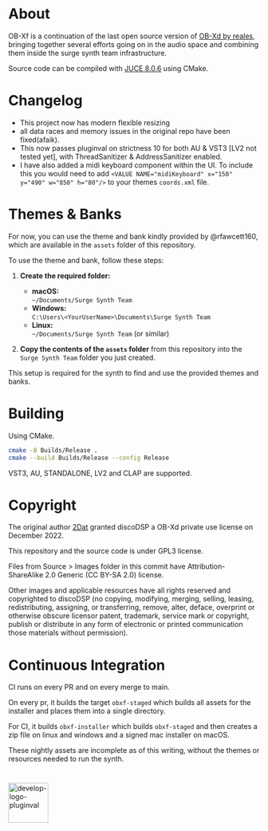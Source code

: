# About

OB-Xf is a continuation of the last open source version of [OB-Xd by reales](https://github.com/reales/OB-Xd), bringing
together several efforts going on in the audio space and combining them inside the surge synth team infrastructure.

Source code can be compiled with [JUCE 8.0.6](https://github.com/juce-framework/JUCE/releases/tag/8.0.6) using CMake.

# Changelog
- This project now has modern flexible resizing
- all data races and memory issues in the original repo
have been fixed(afaik). 
- This now passes pluginval on strictness 10 for both AU & VST3 [LV2 not tested yet], with 
ThreadSanitizer & AddressSanitizer enabled.
- I have also added a midi keyboard component within the UI. To include this you would need to add `<VALUE NAME="midiKeyboard" x="150" y="490" w="850" h="80"/>`
to your themes `coords.xml` file.

# Themes & Banks

For now, you can use the theme and bank kindly provided by @rfawcett160, which are available in the `assets` folder of this repository.

To use the theme and bank, follow these steps:

1. **Create the required folder:**
    - **macOS:**  
      `~/Documents/Surge Synth Team`
    - **Windows:**  
      `C:\Users\<YourUserName>\Documents\Surge Synth Team`
    - **Linux:**  
      `~/Documents/Surge Synth Team` (or similar)

2. **Copy the contents of the `assets` folder** from this repository into the `Surge Synth Team` folder you just created.

This setup is required for the synth to find and use the provided themes and banks.


# Building

Using CMake.

```bash
cmake -B Builds/Release .
cmake --build Builds/Release --config Release
```

VST3, AU, STANDALONE, LV2 and CLAP are supported.

# Copyright

The original author [2Dat](https://github.com/2DaT) granted discoDSP a OB-Xd private use license on December 2022.

This repository and the source code is under GPL3 license.

Files from Source > Images folder in this commit have Attribution-ShareAlike 2.0 Generic (CC BY-SA 2.0) license.

Other images and applicable resources have all rights reserved and copyrighted to discoDSP (no copying, modifying, merging, selling, leasing, redistributing, assigning, or transferring, remove, alter, deface, overprint or otherwise obscure licensor patent, trademark, service mark or copyright, publish or distribute in any form of electronic or printed communication those materials without permission).

# Continuous Integration

CI runs on every PR and on every merge to main.

On every pr, it builds the target `obxf-staged` which builds all assets for the installer and places them into a single directory.

For CI, it builds `obxf-installer` which builds `obxf-staged` and then creates a zip file on linux and windows and a signed mac installer on macOS.

These nightly assets are incomplete as of this writing, without the themes or resources needed to run the synth.

#
[<img src="https://github.com/user-attachments/assets/6461b43e-1e53-4edf-b8f6-9256e7031187" alt="develop-logo-pluginval" width="80"/>](https://www.tracktion.com/develop/pluginval)
